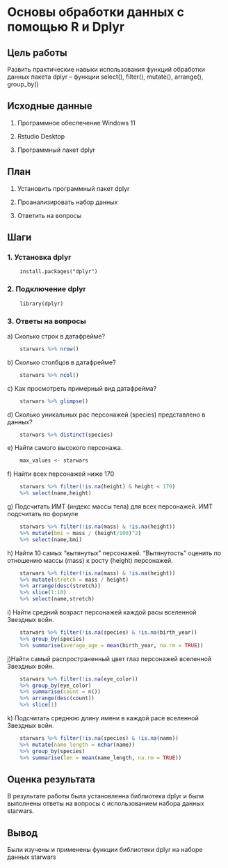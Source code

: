 
# Основы обработки данных с помощью R и Dplyr


## Цель работы
Развить практические навыки использования функций обработки данных пакета dplyr – функции select(), filter(), mutate(), arrange(), group_by()

## Исходные данные

1.  Программное обеспечение Windows 11

2.  Rstudio Desktop

3.  Программный пакет dplyr

## План

1.  Установить программный пакет dplyr

2.  Проанализировать набор данных

3.  Ответить на вопросы

## Шаги

### 1. Установка dplyr
```         
    install.packages("dplyr")
```

### 2. Подключение dplyr
```
    library(dplyr)
``` 

### 3. Ответы на вопросы

a\) Сколько строк в датафрейме?

```r
    starwars %>% nrow()
```

b\) Сколько столбцов в датафрейме?

```r
    starwars %>% ncol()
```

c\) Как просмотреть примерный вид датафрейма?

```r
    starwars %>% glimpse()
```

d\) Сколько уникальных рас персонажей (species) представлено в данных?

```r
    starwars %>% distinct(species)

```

e\) Найти самого высокого персонажа.

```r
    max_values <- starwars 
```

f\) Найти всех персонажей ниже 170

```r
    starwars %>% filter(!is.na(height) & height < 170) 
    %>% select(name,height)
```

g\) Подсчитать ИМТ (индекс массы тела) для всех персонажей. ИМТ подсчитать по формуле

```r
    starwars %>% filter(!is.na(mass) & !is.na(height)) 
    %>% mutate(bmi = mass / (height/100)^2) 
    %>% select(name,bmi)

```

h\) Найти 10 самых “вытянутых” персонажей. “Вытянутость” оценить по отношению массы (mass) к росту (height) персонажей.

```r
    starwars %>% filter(!is.na(mass) & !is.na(height)) 
    %>% mutate(stretch = mass / height) 
    %>% arrange(desc(stretch)) 
    %>% slice(1:10) 
    %>% select(name,stretch)
```

i\) Найти средний возраст персонажей каждой расы вселенной Звездных войн.

```r
    starwars %>% filter(!is.na(species) & !is.na(birth_year)) 
    %>% group_by(species) 
    %>% summarise(average_age = mean(birth_year, na.rm = TRUE))
```

j\)Найти самый распространенный цвет глаз персонажей вселенной Звездных войн.

```r
    starwars %>% filter(!is.na(eye_color)) 
    %>% group_by(eye_color)
    %>% summarise(count = n()) 
    %>% arrange(desc(count)) 
    %>% slice(1)
```

k\) Подсчитать среднюю длину имени в каждой расе вселенной Звездных войн.

```r
    starwars %>% filter(!is.na(species) & !is.na(name)) 
    %>% mutate(name_length = nchar(name)) 
    %>% group_by(species) 
    %>% summarise(len = mean(name_length, na.rm = TRUE))
```

## Оценка результата

В результате работы была установленна библиотека dplyr и были выполнены ответы на вопросы с использованием набора данных starwars.

## Вывод

Были изучены и применены функции библиотеки dplyr на наборе данных starwars